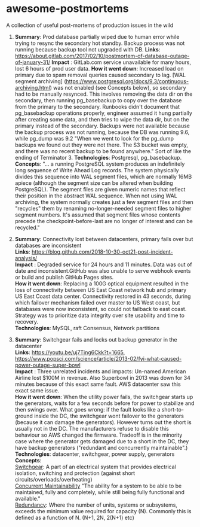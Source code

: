 # awesome-postmortems
A collection of useful post-mortems of production issues in the wild


1.  **Summary**: Prod database partially wiped due to human error while trying to resync the secondary hot standby. Backup process was not running because backup tool not upgraded with DB. 
**Links**: https://about.gitlab.com/2017/02/10/postmortem-of-database-outage-of-january-31/
**Impact** : GitLab.com service unavailable for many hours, lost 6 hours of prod user data.
**How it went down**: Increased load on primary due to spam removal queries caused secondary to lag. 
[WAL segment archiving] (https://www.postgresql.org/docs/9.3/continuous-archiving.html) was not enabled (see Concepts below), so secondary had to be manually resynced. This involves removing the data dir on the secondary, then running pg_basebackup to copy over the database from the primary to the secondary. Runbooks didn't document that pg_basebackup operations properly, engineer assumed it hung partially after creating some data, and then tries to wipe the data dir, but on the primary instead of the secondary. Backups were not available because the backup process was not running, because the DB was running 9.6, while pg_dump was 9.2 "When we went to look for the pg_dump backups we found out they were not there. The S3 bucket was empty, and there was no recent backup to be found anywhere." Sort of like the ending of Terminator 3.
**Technologies**: Postgresql, pg_basebackup.
**Concepts**: "... a running PostgreSQL system produces an indefinitely long sequence of Write Ahead Log records. The system physically divides this sequence into WAL segment files, which are normally 16MB apiece (although the segment size can be altered when building PostgreSQL). The segment files are given numeric names that reflect their position in the abstract WAL sequence. When not using WAL archiving, the system normally creates just a few segment files and then "recycles" them by renaming no-longer-needed segment files to higher segment numbers. It's assumed that segment files whose contents precede the checkpoint-before-last are no longer of interest and can be recycled."




1.  **Summary**: Connectivity lost between datacenters, primary fails over but databases are inconsistent  
**Links**: https://blog.github.com/2018-10-30-oct21-post-incident-analysis/  
**Impact** : Degraded service for 24 hours and 11 minutes. Data was out of date and inconsistent.GitHub was also unable to serve webhook events or build and publish GitHub Pages sites.   
**How it went down**: Replacing a 100G optical equipment resulted in the loss of connectivity between US East Coast network hub and primary US East Coast data center. Connectivity restored in 43 seconds, during which failover mechanism failed over master to US West coast, but databases were now inconsistent, so could not failback to east coast. Strategy was to prioritize data integrity over site usability and time to recovery.  
**Technologies**: MySQL, raft Consensus, Network partitions  


1. **Summary**: Switchgear fails and locks out backup generator in the datacenter  
**Links**: https://youtu.be/uj7Ting6Ckk?t=1665, 
   https://www.popsci.com/science/article/2013-02/fyi-what-caused-power-outage-super-bowl  
**Impact** : Three unrelated incidents and impacts: Un-named American Airline lost $100M in revenue. Also Superbowl in 2013 was down for 34 minutes because of this exact same fault. AWS datacenter saw this exact same issue.  
**How it went down**: When the utility power fails, the switchgear starts up the generators, waits for a few seconds before for power to stabilize and then swings over. What goes wrong: if the fault looks like a short-to-ground inside the DC, the switchgear wont failover to the generators (because it can damage the generators). However turns out the short is usually not in the DC. The manufacturers refuse to disable this behaviour so AWS changed the firmware. Tradeoff is in the minority case where the generator gets damaged due to a short in the DC, they have backup generators ("redundant and concurrently maintainable".)  
**Technologies**: datacenter, switchgear, power supply, generators  
**Concepts**:  
  [Switchgear](http://www.academia.edu/1770072/Low_Voltage_Switchgear): A part of an electrical system that provides electrical isolation, switching and protection (against short circuits/overloads/overheating)  
  [Concurrent Maintainability](https://www.cibse.org/getmedia/fedd9b85-e8ea-44d0-a638-9c2a75f4ec4e/Transferable-Lessons-in-Tier-Based-Design.pdf.aspx)  "The ability for a system to be able to be maintained, fully and completely, while still being fully functional and available."  
  [Redundancy](https://www.cibse.org/getmedia/fedd9b85-e8ea-44d0-a638-9c2a75f4ec4e/Transferable-Lessons-in-Tier-Based-Design.pdf.aspx): Where the number of units, systems or subsystems, exceeds the minimum value required for capacity (N). Commonly this is defined as a function of N. (N+1, 2N, 2(N+1) etc)  
